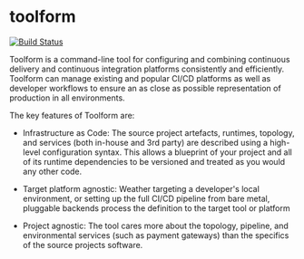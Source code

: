 # toolform

[![Build Status](https://travis-ci.org/agiledigital/toolform.svg?branch=master)](https://travis-ci.org/agiledigital/toolform)

Toolform is a command-line tool for configuring and combining continuous delivery and continuous integration platforms consistently and efficiently. Toolform can manage existing and popular CI/CD platforms as well as developer workflows to ensure an as close as possible representation of production in all environments.

The key features of Toolform are:

* Infrastructure as Code: The source project artefacts, runtimes, topology, and services (both in-house and 3rd party) are described using a high-level configuration syntax. This allows a blueprint of your project and all of its runtime dependencies to be versioned and treated as you would any other code.

* Target platform agnostic: Weather targeting a developer's local environment, or setting up the full CI/CD pipeline from bare metal, pluggable backends process the definition to the target tool or platform

* Project agnostic: The tool cares more about the topology, pipeline, and environmental services (such as payment gateways) than the specifics of the source projects software.
